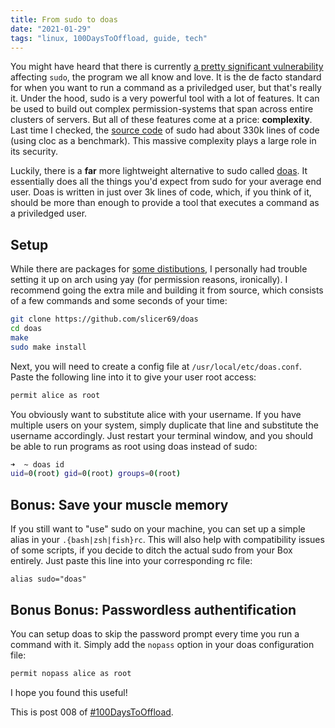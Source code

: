 ```yaml
---
title: From sudo to doas
date: "2021-01-29"
tags: "linux, 100DaysToOffload, guide, tech"
---
```


You might have heard that there is currently [a pretty significant vulnerability](https://www.qualys.com/2021/01/26/cve-2021-3156/baron-samedit-heap-based-overflow-sudo.txt) affecting `sudo`, the program we all know and love. It is the de facto standard for when you want to run a command as a priviledged user, but that's really it. Under the hood, sudo is a very powerful tool with a lot of features. It can be used to build out complex permission-systems that span across entire clusters of servers. But all of these features come at a price: **complexity**. Last time I checked, the [source code](https://www.sudo.ws/repos/sudo) of sudo had about 330k lines of code (using cloc as a benchmark). This massive complexity plays a large role in its security.

Luckily, there is a **far** more lightweight alternative to sudo called [doas](https://github.com/Duncaen/OpenDoas.git). It essentially does all the things you'd expect from sudo for your average end user. Doas is written in just over 3k lines of code, which, if you think of it, should be more than enough to provide a tool that executes a command as a priviledged user.

## Setup

While there are packages for [some distibutions](https://github.com/slicer69/doas#installation-via-packagesrepositories), I personally had trouble setting it up on arch using yay (for permission reasons, ironically). I recommend going the extra mile and building it from source, which consists of a few commands and some seconds of your time:

```sh
git clone https://github.com/slicer69/doas
cd doas
make
sudo make install
```

Next, you will need to create a config file at `/usr/local/etc/doas.conf`. Paste the following line into it to give your user root access:

```sh
permit alice as root
```

You obviously want to substitute alice with your username. If you have multiple users on your system, simply duplicate that line and substitute the username accordingly. Just restart your terminal window, and you should be able to run programs as root using doas instead of sudo:

```sh
➜  ~ doas id
uid=0(root) gid=0(root) groups=0(root)
```

## Bonus: Save your muscle memory

If you still want to "use" sudo on your machine, you can set up a simple alias in your `.{bash|zsh|fish}rc`. This will also help with compatibility issues of some scripts, if you decide to ditch the actual sudo from your Box entirely. Just paste this line into your corresponding rc file:

```
alias sudo="doas"
```

## Bonus Bonus: Passwordless authentification

You can setup doas to skip the password prompt every time you run a command with it. Simply add the `nopass` option in your doas configuration file:

```sh
permit nopass alice as root
```

I hope you found this useful!

This is post 008 of [#100DaysToOffload](https://100daystooffload.com/).
